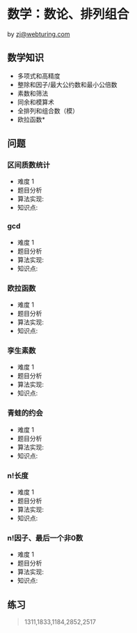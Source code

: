 # 数学：数论、排列组合
by zj@webturing.com

## 数学知识
- 多项式和高精度
- 整除和因子/最大公约数和最小公倍数
- 素数和筛法
- 同余和模算术
- 全排列和组合数（模）
- 欧拉函数*
## 问题
### 区间质数统计
- 难度 1
- 题目分析
- 算法实现:  
- 知识点:
### gcd
- 难度 1
- 题目分析
- 算法实现:  
- 知识点:
### 欧拉函数
- 难度 1
- 题目分析
- 算法实现:  
- 知识点:
### 孪生素数
- 难度 1
- 题目分析
- 算法实现:  
- 知识点:
### 青蛙的约会
- 难度 1
- 题目分析
- 算法实现:  
- 知识点:
### n!长度
- 难度 1
- 题目分析
- 算法实现:  
- 知识点:
### n!因子、最后一个非0数
- 难度 1
- 题目分析
- 算法实现:  
- 知识点:

## 练习
> 1311,1833,1184,2852,2517
